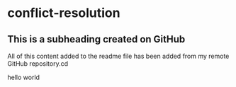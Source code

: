 # conflict-resolution

## This is a subheading created on GitHub

All of this content added to the readme file has been added from my remote GitHub repository.cd

hello world
